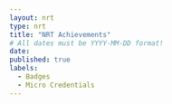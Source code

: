 ```yaml
---
layout: nrt
type: nrt
title: "NRT Achievements"
# All dates must be YYYY-MM-DD format!
date: 
published: true
labels:
  - Badges
  - Micro Credentials
---
```

<div id="table-container" class="container"></div>


<script type="text/javascript" src="https://www.gstatic.com/charts/loader.js"></script>
<script type="text/javascript">

google.charts.load('current', {'packages':['corechart']});
google.charts.setOnLoadCallback(drawTable);

function drawTable() {
    var queryString = encodeURIComponent(`SELECT C,D,E WHERE B = "{{ site.data.bio.basics.email }}"`);
    var query = new google.visualization.Query(
        `https://docs.google.com/spreadsheets/d/1cYoC5aqpM6r2DceIvGN8y0H5AK1b-n1CC-yX-NmWUtI/gviz/tq?sheet=Achievements&tq=${queryString}`
        );
    
    query.send(handleQueryResponse);
}

function handleQueryResponse(response) {
    if (response.isError()) {
        console.log('Error in query: ' + response.getMessage() + ' ' + response.getDetailedMessage());
        return;
    }

    let tableHtml ='<div class="row">';

      var data = response.getDataTable();
      var numRows = data.getNumberOfRows();

      for (var i = 0; i < numRows; i++) {
        var badge = data.getValue(i, 0);
        var date = data.getValue(i, 1);
        var URL = data.getValue(i, 2);
          tableHtml += ` <div class="col-md-6"><a href="${URL}"><img src="https://img.shields.io/badge/${badge}-Success-brightgreen" alt="${badge} Badge" /></a><br>${date.toLocaleDateString()}</br></div>`;
    
        }
    tableHtml +='</div>';
    document.getElementById('table-container').innerHTML = tableHtml;

}
</script>